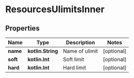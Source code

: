 
# ResourcesUlimitsInner

## Properties
Name | Type | Description | Notes
------------ | ------------- | ------------- | -------------
**name** | **kotlin.String** | Name of ulimit |  [optional]
**soft** | **kotlin.Int** | Soft limit |  [optional]
**hard** | **kotlin.Int** | Hard limit |  [optional]



